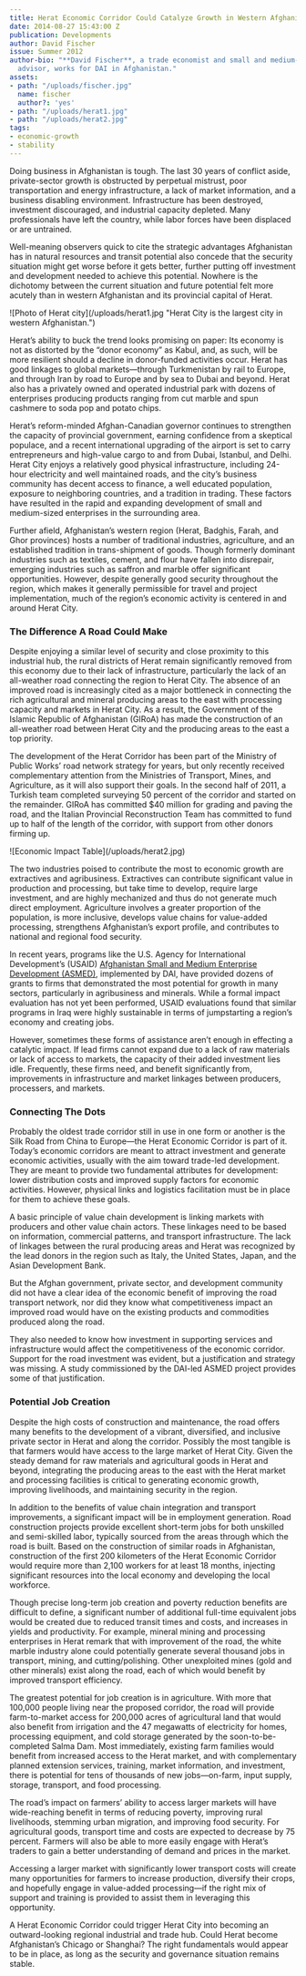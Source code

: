 ```yaml
---
title: Herat Economic Corridor Could Catalyze Growth in Western Afghanistan
date: 2014-08-27 15:43:00 Z
publication: Developments
author: David Fischer
issue: Summer 2012
author-bio: "**David Fischer**, a trade economist and small and medium-sized enterprise
  advisor, works for DAI in Afghanistan."
assets:
- path: "/uploads/fischer.jpg"
  name: fischer
  author?: 'yes'
- path: "/uploads/herat1.jpg"
- path: "/uploads/herat2.jpg"
tags:
- economic-growth
- stability
---
```


<p>Doing business in Afghanistan is tough. The last 30 years of conflict aside, private-sector growth is obstructed by perpetual mistrust, poor transportation and energy infrastructure, a lack of market information, and a business disabling environment. Infrastructure has been destroyed, investment discouraged, and industrial capacity depleted. Many professionals have left the country, while labor forces have been displaced or are untrained.</p>


  <p>Well-meaning observers quick to cite the strategic advantages Afghanistan has in natural resources and transit potential also concede that the security situation might get worse before it gets better, further putting off investment and development needed to achieve this potential. Nowhere is the dichotomy between the current situation and future potential felt more acutely than in western Afghanistan and its provincial capital of Herat.</p>
![Photo of Herat city](/uploads/herat1.jpg "Herat City is the largest city in western Afghanistan.") 
  <p>Herat’s ability to buck the trend looks promising on paper: Its economy is not as distorted by the “donor economy” as Kabul, and, as such, will be more resilient should a decline in donor-funded activities occur. Herat has good linkages to global markets—through Turkmenistan by rail to Europe, and through Iran by road to Europe and by sea to Dubai and beyond. Herat also has a privately owned and operated industrial park with dozens of enterprises producing products ranging from cut marble and spun cashmere to soda pop and potato chips.</p>
  <p>Herat’s reform-minded Afghan-Canadian governor continues to strengthen the capacity of provincial government, earning confidence from a skeptical populace, and a recent international upgrading of the airport is set to carry entrepreneurs and high-value cargo to and from Dubai, Istanbul, and Delhi. Herat City enjoys a relatively good physical infrastructure, including 24-hour electricity and well maintained roads, and the city’s business community has decent access to finance, a well educated population, exposure to neighboring countries, and a tradition in trading. These factors have resulted in the rapid and expanding development of small and medium-sized enterprises in the surrounding area.</p>
  <p>Further afield, Afghanistan’s western region (Herat, Badghis, Farah, and Ghor provinces) hosts a number of traditional industries, agriculture, and an established tradition in trans-shipment of goods. Though formerly dominant industries such as textiles, cement, and flour have fallen into disrepair, emerging industries such as saffron and marble offer significant opportunities. However, despite generally good security throughout the region, which makes it generally permissible for travel and project implementation, much of the region’s economic activity is centered in and around Herat City.</p>
  <h3>The Difference A Road Could Make</h3>
  <p>Despite enjoying a similar level of security and close proximity to this industrial hub, the rural districts of Herat remain significantly removed from this economy due to their lack of infrastructure, particularly the lack of an all-weather road connecting the region to Herat City. The absence of an improved road is increasingly cited as a major bottleneck in connecting the rich agricultural and mineral producing areas to the east with processing capacity and markets in Herat City. As a result, the Government of the Islamic Republic of Afghanistan (GIRoA) has made the construction of an all-weather road between Herat City and the producing areas to the east a top priority.</p>
  <p>The development of the Herat Corridor has been part of the Ministry of Public Works’ road network strategy for years, but only recently received complementary attention from the Ministries of Transport, Mines, and Agriculture, as it will also support their goals. In the second half of 2011, a Turkish team completed surveying 50 percent of the corridor and started on the remainder. GIRoA has committed $40 million for grading and paving the road, and the Italian Provincial Reconstruction Team has committed to fund up to half of the length of the corridor, with support from other donors firming up.</p>
 ![Economic Impact Table](/uploads/herat2.jpg) 
  <p>The two industries poised to contribute the most to economic growth are extractives and agribusiness. Extractives can contribute significant value in production and processing, but take time to develop, require large investment, and are highly mechanized and thus do not generate much direct employment. Agriculture involves a greater proportion of the population, is more inclusive, develops value chains for value-added processing, strengthens Afghanistan’s export profile, and contributes to national and regional food security.</p>
  <p>In recent years, programs like the U.S. Agency for International Development’s (USAID) <a href="http://dai.com/our-work/projects/afghanistan%E2%80%94small-and-medium-enterprise-development-asmed" target="blank">Afghanistan Small and Medium Enterprise Development (ASMED)</a>, implemented by DAI, have provided dozens of grants to firms that demonstrated the most potential for growth in many sectors, particularly in agribusiness and minerals. While a formal impact evaluation has not yet been performed, USAID evaluations found that similar programs in Iraq were highly sustainable in terms of jumpstarting a region’s economy and creating jobs.</p>
  <p>However, sometimes these forms of assistance aren’t enough in effecting a catalytic impact. If lead firms cannot expand due to a lack of raw materials or lack of access to markets, the capacity of their added investment lies idle. Frequently, these firms need, and benefit significantly from, improvements in infrastructure and market linkages between producers, processers, and markets.</p>
  <h3>Connecting The Dots</h3>
  <p>Probably the oldest trade corridor still in use in one form or another is the Silk Road from China to Europe—the Herat Economic Corridor is part of it. Today’s economic corridors are meant to attract investment and generate economic activities, usually with the aim toward trade-led development. They are meant to provide two fundamental attributes for development: lower distribution costs and improved supply factors for economic activities. However, physical links and logistics facilitation must be in place for them to achieve these goals.</p>
  <p>A basic principle of value chain development is linking markets with producers and other value chain actors. These linkages need to be based on information, commercial patterns, and transport infrastructure. The lack of linkages between the rural producing areas and Herat was recognized by the lead donors in the region such as Italy, the United States, Japan, and the Asian Development Bank.</p>
  <p>But the Afghan government, private sector, and development community did not have a clear idea of the economic benefit of improving the road transport network, nor did they know what competitiveness impact an improved road would have on the existing products and commodities produced along the road.</p>
  <p>They also needed to know how investment in supporting services and infrastructure would affect the competitiveness of the economic corridor. Support for the road investment was evident, but a justification and strategy was missing. A study commissioned by the DAI-led ASMED project provides some of that justification.</p>
  <h3>Potential Job Creation</h3>
  <p>Despite the high costs of construction and maintenance, the road offers many benefits to the development of a vibrant, diversified, and inclusive private sector in Herat and along the corridor. Possibly the most tangible is that farmers would have access to the large market of Herat City. Given the steady demand for raw materials and agricultural goods in Herat and beyond, integrating the producing areas to the east with the Herat market and processing facilities is critical to generating economic growth, improving livelihoods, and maintaining security in the region.</p>
  <p>In addition to the benefits of value chain integration and transport improvements, a significant impact will be in employment generation. Road construction projects provide excellent short-term jobs for both unskilled and semi-skilled labor, typically sourced from the areas through which the road is built. Based on the construction of similar roads in Afghanistan, construction of the first 200 kilometers of the Herat Economic Corridor would require more than 2,100 workers for at least 18 months, injecting significant resources into the local economy and developing the local workforce.</p>
  <p>Though precise long-term job creation and poverty reduction benefits are difficult to define, a significant number of additional full-time equivalent jobs would be created due to reduced transit times and costs, and increases in yields and productivity. For example, mineral mining and processing enterprises in Herat remark that with improvement of the road, the white marble industry alone could potentially generate several thousand jobs in transport, mining, and cutting/polishing. Other unexploited mines (gold and other minerals) exist along the road, each of which would benefit by improved transport efficiency.</p>
  <p>The greatest potential for job creation is in agriculture. With more that 100,000 people living near the proposed corridor, the road will provide farm-to-market access for 200,000 acres of agricultural land that would also benefit from irrigation and the 47 megawatts of electricity for homes, processing equipment, and cold storage generated by the soon-to-be-completed Salma Dam. Most immediately, existing farm families would benefit from increased access to the Herat market, and with complementary planned extension services, training, market information, and investment, there is potential for tens of thousands of new jobs—on-farm, input supply, storage, transport, and food processing.</p>
  <p>The road’s impact on farmers’ ability to access larger markets will have wide-reaching benefit in terms of reducing poverty, improving rural livelihoods, stemming urban migration, and improving food security. For agricultural goods, transport time and costs are expected to decrease by 75 percent. Farmers will also be able to more easily engage with Herat’s traders to gain a better understanding of demand and prices in the market.</p>
  <p>Accessing a larger market with significantly lower transport costs will create many opportunities for farmers to increase production, diversify their crops, and hopefully engage in value-added processing—if the right mix of support and training is provided to assist them in leveraging this opportunity.</p>
  <p>A Herat Economic Corridor could trigger Herat City into becoming an outward-looking regional industrial and trade hub. Could Herat become Afghanistan’s Chicago or Shanghai? The right fundamentals would appear to be in place, as long as the security and governance situation remains stable.</p>
